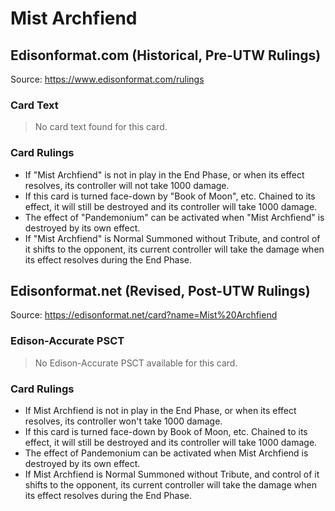 # Mist Archfiend

## Edisonformat.com (Historical, Pre-UTW Rulings)

Source: https://www.edisonformat.com/rulings

### Card Text

> No card text found for this card.

### Card Rulings

*   If "Mist Archfiend" is not in play in the End Phase, or when its effect resolves, its controller will not take 1000 damage.
*   If this card is turned face-down by "Book of Moon", etc. Chained to its effect, it will still be destroyed and its controller will take 1000 damage.
*   The effect of "Pandemonium" can be activated when "Mist Archfiend" is destroyed by its own effect.
*   If "Mist Archfiend" is Normal Summoned without Tribute, and control of it shifts to the opponent, its current controller will take the damage when its effect resolves during the End Phase.

## Edisonformat.net (Revised, Post-UTW Rulings)

Source: https://edisonformat.net/card?name=Mist%20Archfiend

### Edison-Accurate PSCT

> No Edison-Accurate PSCT available for this card.

### Card Rulings

*   If Mist Archfiend is not in play in the End Phase, or when its effect resolves, its controller won't take 1000 damage.
*   If this card is turned face-down by Book of Moon, etc. Chained to its effect, it will still be destroyed and its controller will take 1000 damage.
*   The effect of Pandemonium can be activated when Mist Archfiend is destroyed by its own effect.
*   If Mist Archfiend is Normal Summoned without Tribute, and control of it shifts to the opponent, its current controller will take the damage when its effect resolves during the End Phase.
            